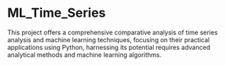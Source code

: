 # ML_Time_Series
This project offers a comprehensive comparative analysis of time series analysis and machine learning techniques, focusing on their practical applications using Python, harnessing its potential requires advanced analytical methods and machine learning algorithms.
